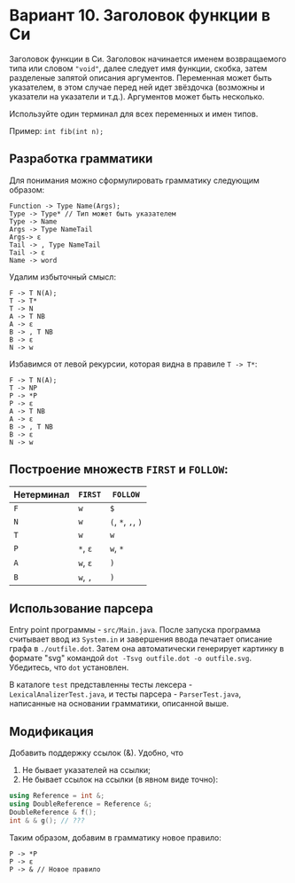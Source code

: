 # Вариант 10. Заголовок функции в Си

Заголовок функции в Си. Заголовок начинается именем возвращаемого типа
или словом `"void"`, далее следует имя функции, скобка, затем разделеные
запятой описания аргументов. Переменная может быть указателем, в этом случае
перед ней идет звёздочка (возможны и указатели на указатели и т.д.).
Аргументов может быть несколько.

Используйте один терминал для всех переменных и имен типов.

Пример: `int fib(int n);`

## Разработка грамматики

Для понимания можно сформулировать грамматику следующим образом:
    
```
Function -> Type Name(Args);
Type -> Type* // Тип может быть указателем
Type -> Name
Args -> Type NameTail
Args-> ε
Tail -> , Type NameTail
Tail -> ε
Name -> word
```

Удалим избыточный смысл:

```
F -> T N(A);
T -> T*
T -> N
A -> T NB
A -> ε
B -> , T NB
B -> ε
N -> w
```

Избавимся от левой рекурсии, которая видна в правиле `T -> T*`:
```
F -> T N(A);
T -> NP
P -> *P
P -> ε
A -> T NB
A -> ε
B -> , T NB
B -> ε
N -> w
```
## Построение множеств `FIRST` и `FOLLOW`:

| Нетерминал | `FIRST`  | `FOLLOW`           |
|------------|----------|--------------------|
| `F`        | `w`      | `$`                |
| `N`        | `w`      | `(`, `*`, `,`, `)` |
| `T`        | `w`      | `w`                |
| `P`        | `*`, `ε` | `w`, `*`           |
| `A`        | `w`, `ε` | `)`                |
| `B`        | `w`, `,` | `)`                |

## Использование парсера

Entry point программы - `src/Main.java`. После запуска программа считывает ввод из `System.in` и завершения ввода
печатает описание графа в `./outfile.dot`. Затем она автоматически генерирует картинку в формате "svg" командой
`dot -Tsvg outfile.dot -o outfile.svg`. Убедитесь, что `dot` установлен.

В каталоге `test` представленны тесты лексера - `LexicalAnalizerTest.java`, и тесты парсера - `ParserTest.java`,
написанные на основании грамматики, описанной выше.

## Модификация

Добавить поддержку ссылок (&). Удобно, что

1. Не бывает указателей на ссылки;
2. Не бывает ссылок на ссылки (в явном виде точно):
```cpp
using Reference = int &;
using DoubleReference = Reference &;
DoubleReference & f();
int & & g(); // ???
```

Таким образом, добавим в грамматику новое правило:
```
P -> *P
P -> ε
P -> & // Новое правило
```